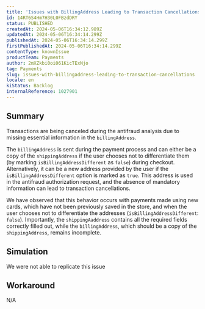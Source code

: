 ```yaml
---
title: 'Issues with BillingAddress Leading to Transaction Cancellations'
id: 14RT6S4Hm7H30L0FBzdDRY
status: PUBLISHED
createdAt: 2024-05-06T16:34:12.989Z
updatedAt: 2024-05-06T16:34:14.299Z
publishedAt: 2024-05-06T16:34:14.299Z
firstPublishedAt: 2024-05-06T16:34:14.299Z
contentType: knownIssue
productTeam: Payments
author: 2mXZkbi0oi061KicTExNjo
tag: Payments
slug: issues-with-billingaddress-leading-to-transaction-cancellations
locale: en
kiStatus: Backlog
internalReference: 1027901
---
```


## Summary



Transactions are being canceled during the antifraud analysis due to missing essential information in the `billingAddress`.

The `billingAddress` is sent during the payment process and can either be a copy of the `shippingAddress` if the user chooses not to differentiate them (by marking `isBillingAddressDifferent` as `false`) during checkout. Alternatively, it can be a new address provided by the user if the `isBillingAddressDifferent` option is marked as `true`. This address is used in the antifraud authorization request, and the absence of mandatory information can lead to transaction cancellations.

We have observed that this behavior occurs with payments made using new cards, which have not been previously saved in the store, and when the user chooses not to differentiate the addresses (`isBillingAddressDifferent`: `false`). Importantly, the `shippingAaddress` contains all the required fields correctly filled out, while the `billingAddress`, which should be a copy of the `shippingAddress`, remains incomplete.


##

## Simulation


We were not able to replicate this issue


##

## Workaround


N/A





